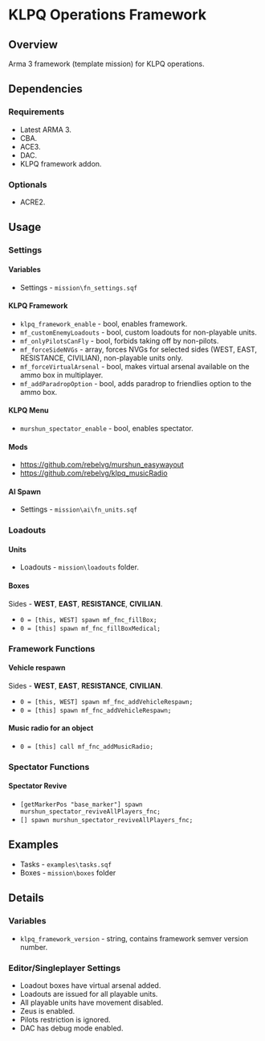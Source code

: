 # KLPQ Operations Framework

## Overview
Arma 3 framework (template mission) for KLPQ operations.

## Dependencies

### Requirements
- Latest ARMA 3.
- CBA.
- ACE3.
- DAC.
- KLPQ framework addon.

### Optionals
- ACRE2.

## Usage

### Settings

#### Variables
- Settings - ```mission\fn_settings.sqf```

#### KLPQ Framework
- ```klpq_framework_enable``` - bool, enables framework.
- ```mf_customEnemyLoadouts``` - bool, custom loadouts for non-playable units.
- ```mf_onlyPilotsCanFly``` - bool, forbids taking off by non-pilots.
- ```mf_forceSideNVGs``` - array, forces NVGs for selected sides (WEST, EAST, RESISTANCE, CIVILIAN), non-playable units only.
- ```mf_forceVirtualArsenal``` - bool, makes virtual arsenal available on the ammo box in multiplayer.
- ```mf_addParadropOption``` - bool, adds paradrop to friendlies option to the ammo box.

#### KLPQ Menu
- ```murshun_spectator_enable``` - bool, enables spectator.

#### Mods
- https://github.com/rebelvg/murshun_easywayout
- https://github.com/rebelvg/klpq_musicRadio

#### AI Spawn
- Settings - ```mission\ai\fn_units.sqf```

### Loadouts

#### Units
- Loadouts - ```mission\loadouts``` folder.

#### Boxes
Sides - **WEST**, **EAST**, **RESISTANCE**, **CIVILIAN**.
- ```0 = [this, WEST] spawn mf_fnc_fillBox;```
- ```0 = [this] spawn mf_fnc_fillBoxMedical;```

### Framework Functions

#### Vehicle respawn
Sides - **WEST**, **EAST**, **RESISTANCE**, **CIVILIAN**.
- ```0 = [this, WEST] spawn mf_fnc_addVehicleRespawn;```
- ```0 = [this] spawn mf_fnc_addVehicleRespawn;```

#### Music radio for an object
- ```0 = [this] call mf_fnc_addMusicRadio;```

### Spectator Functions

#### Spectator Revive
- ```[getMarkerPos "base_marker"] spawn murshun_spectator_reviveAllPlayers_fnc;```
- ```[] spawn murshun_spectator_reviveAllPlayers_fnc;```

## Examples
- Tasks - ```examples\tasks.sqf```
- Boxes - ```mission\boxes``` folder

## Details

### Variables
- ```klpq_framework_version``` - string, contains framework semver version number.

### Editor/Singleplayer Settings
- Loadout boxes have virtual arsenal added.
- Loadouts are issued for all playable units.
- All playable units have movement disabled.
- Zeus is enabled.
- Pilots restriction is ignored.
- DAC has debug mode enabled.
